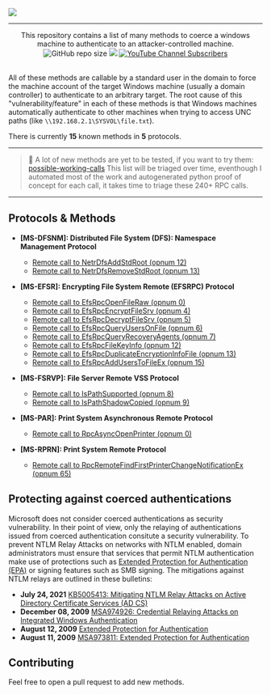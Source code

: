 ![](./.github/banner.png)

---

<p align="center">
  This repository contains a list of many methods to coerce a windows machine to authenticate to an attacker-controlled machine.
  <br>
  <img alt="GitHub repo size" src="https://img.shields.io/badge/coerce%20methods-15-brightgreen">
  <a href="https://twitter.com/intent/follow?screen_name=podalirius_" title="Follow"><img src="https://img.shields.io/twitter/follow/podalirius_?label=Podalirius&style=social"></a>
  <a href="https://www.youtube.com/c/Podalirius_?sub_confirmation=1" title="Subscribe"><img alt="YouTube Channel Subscribers" src="https://img.shields.io/youtube/channel/subscribers/UCF_x5O7CSfr82AfNVTKOv_A?style=social"></a>
  <br>
  <br>
</p>

All of these methods are callable by a standard user in the domain to force the machine account of the target Windows machine (usually a domain controller) to authenticate to an arbitrary target. The root cause of this "vulnerability/feature" in each of these methods is that Windows machines automatically authenticate to other machines when trying to access UNC paths (like `\\192.168.2.1\SYSVOL\file.txt`).

There is currently **15** known methods in **5** protocols.

---

> 🎉 A lot of new methods are yet to be tested, if you want to try them: [possible-working-calls](./possible-working-calls/)
> This list will be triaged over time, eventhough I automated most of the work and autogenerated python proof of concept for each call, it takes time to triage these 240+ RPC calls.

---

## Protocols & Methods

 + **[MS-DFSNM]: Distributed File System (DFS): Namespace Management Protocol**
    - [Remote call to NetrDfsAddStdRoot (opnum 12)](./methods/%5BMS-DFSNM%5D%20Distributed%20File%20System%20%28DFS%29%20Namespace%20Management%20Protocol/Remote%20call%20to%20NetrDfsAddStdRoot%20(opnum%2012)/README.md)
    - [Remote call to NetrDfsRemoveStdRoot (opnum 13)](./methods/%5BMS-DFSNM%5D%20Distributed%20File%20System%20%28DFS%29%20Namespace%20Management%20Protocol/Remote%20call%20to%20NetrDfsRemoveStdRoot%20(opnum%2013)/README.md)


 + **[MS-EFSR]: Encrypting File System Remote (EFSRPC) Protocol** 
    - [Remote call to EfsRpcOpenFileRaw (opnum 0)](./methods/%5BMS-EFSR%5D%20Encrypting%20File%20System%20Remote%20%28EFSRPC%29%20Protocol/Remote%20call%20to%20EfsRpcOpenFileRaw%20(opnum%200)/README.md) 
    - [Remote call to EfsRpcEncryptFileSrv (opnum 4)](./methods/%5BMS-EFSR%5D%20Encrypting%20File%20System%20Remote%20%28EFSRPC%29%20Protocol/Remote%20call%20to%20EfsRpcEncryptFileSrv%20(opnum%204)/README.md) 
    - [Remote call to EfsRpcDecryptFileSrv (opnum 5)](./methods/%5BMS-EFSR%5D%20Encrypting%20File%20System%20Remote%20%28EFSRPC%29%20Protocol/Remote%20call%20to%20EfsRpcDecryptFileSrv%20(opnum%205)/README.md) 
    - [Remote call to EfsRpcQueryUsersOnFile (opnum 6)](./methods/%5BMS-EFSR%5D%20Encrypting%20File%20System%20Remote%20%28EFSRPC%29%20Protocol/Remote%20call%20to%20EfsRpcQueryUsersOnFile%20(opnum%206)/README.md) 
    - [Remote call to EfsRpcQueryRecoveryAgents (opnum 7)](./methods/%5BMS-EFSR%5D%20Encrypting%20File%20System%20Remote%20%28EFSRPC%29%20Protocol/Remote%20call%20to%20EfsRpcQueryRecoveryAgents%20(opnum%207)/README.md) 
    - [Remote call to EfsRpcFileKeyInfo (opnum 12)](./methods/%5BMS-EFSR%5D%20Encrypting%20File%20System%20Remote%20%28EFSRPC%29%20Protocol/Remote%20call%20to%20EfsRpcFileKeyInfo%20(opnum%2012)/README.md) 
    - [Remote call to EfsRpcDuplicateEncryptionInfoFile (opnum 13)](./methods/%5BMS-EFSR%5D%20Encrypting%20File%20System%20Remote%20%28EFSRPC%29%20Protocol/Remote%20call%20to%20EfsRpcDuplicateEncryptionInfoFile%20(opnum%2013)/README.md) 
    - [Remote call to EfsRpcAddUsersToFileEx (opnum 15)](./methods/%5BMS-EFSR%5D%20Encrypting%20File%20System%20Remote%20%28EFSRPC%29%20Protocol/Remote%20call%20to%20EfsRpcAddUsersToFileEx%20(opnum%2015)/README.md)


 + **[MS-FSRVP]: File Server Remote VSS Protocol**
    - [Remote call to IsPathSupported (opnum 8)](./methods/%5BMS-FSRVP%5D%20File%20Server%20Remote%20VSS%20Protocol/Remote%20call%20to%20IsPathSupported%20(opnum%208)/README.md)
    - [Remote call to IsPathShadowCopied (opnum 9)](./methods/%5BMS-FSRVP%5D%20File%20Server%20Remote%20VSS%20Protocol/Remote%20call%20to%20IsPathShadowCopied%20(opnum%209)/README.md) 
    

 + **[MS-PAR]: Print System Asynchronous Remote Protocol** 
    - [Remote call to RpcAsyncOpenPrinter (opnum 0)](./methods/%5BMS-PAR%5D%20Print%20System%20Asynchronous%20Remote%20Protocol/Remote%20call%20to%20RpcAsyncOpenPrinter%20(opnum%200)/README.md) 


 + **[MS-RPRN]: Print System Remote Protocol** 
    - [Remote call to RpcRemoteFindFirstPrinterChangeNotificationEx (opnum 65)](./methods/%5BMS-RPRN%5D%20Print%20System%20Remote%20Protocol/Remote%20call%20to%20RpcRemoteFindFirstPrinterChangeNotificationEx%20(opnum%2065)/README.md)

## Protecting against coerced authentications

Microsoft does not consider coerced authentications as security vulnerability. In their point of view, only the relaying of authentications issued from coerced authentication consitute a security vulnerability. To prevent NTLM Relay Attacks on networks with NTLM enabled, domain administrators must ensure that services that permit NTLM authentication make use of protections such as [Extended Protection for Authentication (EPA)](https://msrc-blog.microsoft.com/2009/12/08/extended-protection-for-authentication/) or signing features such as SMB signing. The mitigations against NTLM relays are outlined in these bulletins:

 - **July 24, 2021** [KB5005413: Mitigating NTLM Relay Attacks on Active Directory Certificate Services (AD CS)](https://support.microsoft.com/en-us/topic/kb5005413-mitigating-ntlm-relay-attacks-on-active-directory-certificate-services-ad-cs-3612b773-4043-4aa9-b23d-b87910cd3429)
 - **December 08, 2009** [MSA974926: Credential Relaying Attacks on Integrated Windows Authentication](https://docs.microsoft.com/en-us/security-updates/SecurityAdvisories/2009/974926)
 - **August 12, 2009** [Extended Protection for Authentication](https://msrc-blog.microsoft.com/2009/12/08/extended-protection-for-authentication/)
 - **August 11, 2009** [MSA973811: Extended Protection for Authentication](https://docs.microsoft.com/en-us/security-updates/securityadvisories/2009/973811)

 
## Contributing

Feel free to open a pull request to add new methods.
